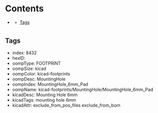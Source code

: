 



Contents
========

* [](#)
	* [Tags](#tags)

# 

## Tags

- index: 8432
- hexID: 
- oompType: FOOTPRINT
- oompSize: kicad
- oompColor: kicad-footprints
- oompDesc: MountingHole
- oompIndex: MountingHole_6mm_Pad
- oompName: kicad-footprints/MountingHole/MountingHole_6mm_Pad
- kicadDesc: Mounting Hole 6mm
- kicadTags: mounting hole 6mm
- kicadAttr: exclude_from_pos_files exclude_from_bom

